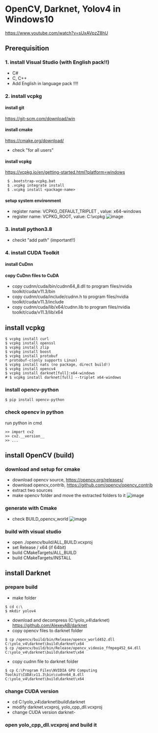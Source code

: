 # OpenCV, Darknet, Yolov4 in Windows10
https://www.youtube.com/watch?v=sUxAVpzZ8hU

## Prerequisition
### 1. install Visual Studio (with English pack!!)
 - C#
 - C, C++
 - Add English in language pack !!!!
### 2. install vcpkg
#### install git
https://git-scm.com/download/win
#### install cmake
https://cmake.org/download/
 - check "for all users"
#### install vcpkg
https://vcpkg.io/en/getting-started.html?platform=windows
```
 $ .bootstrap-vcpkg.bat
 $ .vcpkg integrate install
 $ .vcpkg install <package-name>
```
 
#### setup system environment
 - register name: VCPKG_DEFAULT_TRIPLET , value: x64-windows
 - register name: VCPKG_ROOT, value: C:\vcpkg
![image](https://user-images.githubusercontent.com/33934527/117830782-ed497500-b2ae-11eb-8637-e62ba404063a.png)

### 3. install python3.8
 - checkt "add path" (important!!)
### 4. install CUDA Toolkit
#### install CuDnn
#### copy CuDnn files to CuDA
 - copy cudnn/cuda/bin/cudnn64_8.dll to program files/nvidia toolkit/cuda/v11.3/bin
 - copy cudnn/cuda/include/cudnn.h to program files/nvidia toolkit/cuda/v11.3/include
 - copy cudnn/cuda/lib/x64/cudnn.lib to program files/nvidia toolkit/cuda/v11.3/lib/x64
## install vcpkg
```
$ vcpkg install curl
$ vcpkg install openssl
$ vcpkg install zlip
$ vcpkg install boost
$ vcpkg install protobuf 
* protobuf-c(only supports Linux)
$ vcpkg install nats (no package, direct build!)
$ vcpkg install opencv4
$ vcpkg install darknet[full]:x64-windows
# $ vcpkg install darknet[full] --triplet x64-windows
```
### install opencv-python
```
$ pip install opencv-python
```
### check opencv in python
 run python in cmd
 ```
 >> import cv2
 >> cv2.__version__
 >> ...
 ```

## install OpenCV (build)
### download and setup for cmake
 - download opencv source, https://opencv.org/releases/
 - download opencv_contrib, https://github.com/opencv/opencv_contrib
 - extract two sources
 - make opencv folder and move the extracted folders to it
 ![image](https://user-images.githubusercontent.com/33934527/117842827-43231a80-b2b9-11eb-8056-d005d5ae2bf1.png)
### generate with Cmake
 - check BUILD_opencv_world
![image](https://user-images.githubusercontent.com/33934527/117842916-5504bd80-b2b9-11eb-8692-f3fe4aac8261.png)
### build with visual studio
 - open ./opencv/build/ALL_BUILD.vcxproj
 - set Release / x64 (if 64bit)
 - build CMakeTargets/ALL_BUILD
 - build CMakeTargets/INSTALL

## install Darknet
### prepare build
 - make folder
 ```
 $ cd c:\
 $ mkdir yolov4
 ```
 - download and decompress (C:\yolo_v4\darknet)
 https://github.com/AlexeyAB/darknet
 - copy opencv files to darknet folder
 ```
 $ cp /opencv/build/bin/Release/opencv_world452.dll C:\yolo_v4\darknet\build\darknet\x64
 $ cp /opencv/build/bin/Release/opencv_videoio_ffmpeg452_64.dll C:\yolo_v4\darknet\build\darknet\x64
 ```
 - copy cudnn file to darknet folder
 ```
 $ cp C:\Program Files\NVIDIA GPU Computing Toolkit\CUDA\v11.3\bin\cudnn64_8.dll C:\yolo_v4\darknet\build\darknet\x64
 ```
### change CUDA version
 - cd C:\yolo_v4\darknet\build\darknet
 - modify darknet.vcxproj, yolo_cpp_dll.vcxproj
 - change CUDA version darknet-<your installed version>
### open yolo_cpp_dll.vcxproj and build it
